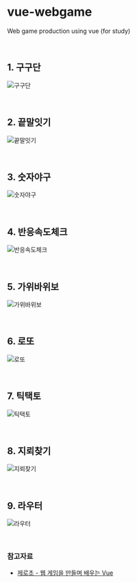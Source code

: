 # vue-webgame
Web game production using vue (for study)

<br>

## 1. 구구단

![구구단](https://user-images.githubusercontent.com/81145387/138588882-cb253f8e-7689-4174-a871-84e746db9a98.gif)

<br>

## 2. 끝말잇기

![끝말잇기](https://user-images.githubusercontent.com/81145387/138588887-b5d730b3-2c77-46c9-8994-73bba8695894.gif)

<br>

## 3. 숫자야구

![숫자야구](https://user-images.githubusercontent.com/81145387/138588895-39c1b8ea-7701-4c68-9cc8-d2b0f4ee5a0d.gif)

<br>

## 4. 반응속도체크

![반응속도체크](https://user-images.githubusercontent.com/81145387/138588900-25c68498-55ba-47e3-954c-d90a65afe978.gif)

<br>

## 5. 가위바위보

![가위바위보](https://user-images.githubusercontent.com/81145387/138588908-a73e31c8-bc41-49d2-b18d-a47c83a47ad2.gif)

<br>

## 6. 로또

![로또](https://user-images.githubusercontent.com/81145387/138588913-6251aa22-7764-49a7-9e9c-9be3885a911d.gif)

<br>

## 7. 틱택토

![틱택토](https://user-images.githubusercontent.com/81145387/138588921-25fa8a61-d501-48a2-8379-6560a811a701.gif)

<br>

## 8. 지뢰찾기

![지뢰찾기](https://user-images.githubusercontent.com/81145387/138588926-85f0fa2c-314a-4a55-a6fc-9636a5da6498.gif)

<br>

## 9. 라우터

![라우터](https://user-images.githubusercontent.com/81145387/138588933-b3587e88-8464-408a-8ef6-11cf19cf69c1.gif)

<br>

### 참고자료

- [제로초 - 웹 게임을 만들며 배우는 Vue](https://www.inflearn.com/course/web-game-vue/dashboard)
